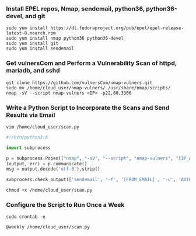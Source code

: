 ### Install EPEL repos, Nmap, sendemail, python36, python36-devel, and git
```
sudo yum install https://dl.fedoraproject.org/pub/epel/epel-release-latest-8.noarch.rpm
sudo yum install nmap python36 python36-devel
sudo yum install git
sudo yum install sendemail
```

### Get vulnersCom and Perform a Vulnerability Scan of httpd, mariadb, and sshd
```
git clone https://github.com/vulnersCom/nmap-vulners.git
sudo mv /home/cloud_user/nmap-vulners/ /usr/share/nmap/scripts/
nmap -sV --script nmap-vulners <IP> -p22,80,3306
```

### Write a Python Script to Incorporate the Scans and Send Results via Email
```
vim /home/cloud_user/scan.py
```
```python
#!/bin/python3.6

import subprocess

p = subprocess.Popen(["nmap", "-sV", "--script", "nmap-vulners", "[IP_ADDRESS]", "-p22,80,3306"], stdout=subprocess.PIPE)
(output, err) = p.communicate()
msg = output.decode('utf-8').strip()

subprocess.check_output(['sendemail', '-f', '[FROM_EMAIL]', '-u', 'AUTH_NOTIFICATION', '-t', '[TO_EMAIL]', '-s', 'smtp.gmail.com:587', '-o', 'tls=yes', '-xu', '[USER_NAME]', '-xp', '[PASSWORD]', '-m', msg], stdin=None, stderr=None, shell=False, universal_newlines=False)
```
```
chmod +x /home/cloud_user/scan.py
```
### Configure the Script to Run Once a Week
```
sudo crontab -e
```
```
@weekly /home/cloud_user/scan.py
```
